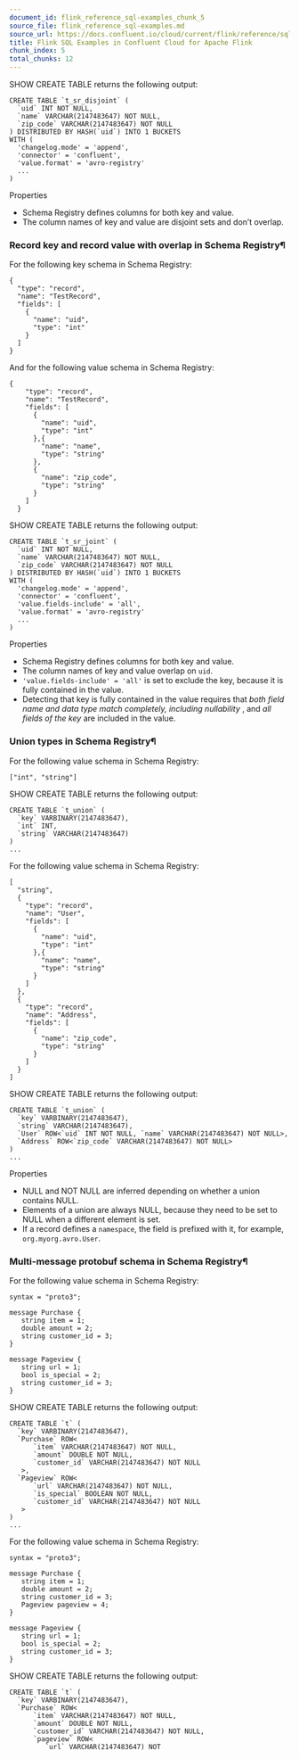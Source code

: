 ```yaml
---
document_id: flink_reference_sql-examples_chunk_5
source_file: flink_reference_sql-examples.md
source_url: https://docs.confluent.io/cloud/current/flink/reference/sql-examples.html
title: Flink SQL Examples in Confluent Cloud for Apache Flink
chunk_index: 5
total_chunks: 12
---
```


SHOW CREATE TABLE returns the following output:

    CREATE TABLE `t_sr_disjoint` (
      `uid` INT NOT NULL,
      `name` VARCHAR(2147483647) NOT NULL,
      `zip_code` VARCHAR(2147483647) NOT NULL
    ) DISTRIBUTED BY HASH(`uid`) INTO 1 BUCKETS
    WITH (
      'changelog.mode' = 'append',
      'connector' = 'confluent',
      'value.format' = 'avro-registry'
      ...
    )

Properties

* Schema Registry defines columns for both key and value.
* The column names of key and value are disjoint sets and don’t overlap.

### Record key and record value with overlap in Schema Registry¶

For the following key schema in Schema Registry:

    {
      "type": "record",
      "name": "TestRecord",
      "fields": [
        {
          "name": "uid",
          "type": "int"
        }
      ]
    }

And for the following value schema in Schema Registry:

    {
        "type": "record",
        "name": "TestRecord",
        "fields": [
          {
            "name": "uid",
            "type": "int"
          },{
            "name": "name",
            "type": "string"
          },
          {
            "name": "zip_code",
            "type": "string"
          }
        ]
      }

SHOW CREATE TABLE returns the following output:

    CREATE TABLE `t_sr_joint` (
      `uid` INT NOT NULL,
      `name` VARCHAR(2147483647) NOT NULL,
      `zip_code` VARCHAR(2147483647) NOT NULL
    ) DISTRIBUTED BY HASH(`uid`) INTO 1 BUCKETS
    WITH (
      'changelog.mode' = 'append',
      'connector' = 'confluent',
      'value.fields-include' = 'all',
      'value.format' = 'avro-registry'
      ...
    )

Properties

* Schema Registry defines columns for both key and value.
* The column names of key and value overlap on `uid`.
* `'value.fields-include' = 'all'` is set to exclude the key, because it is fully contained in the value.
* Detecting that key is fully contained in the value requires that _both field name and data type match completely, including nullability_ , and _all fields of the key_ are included in the value.

### Union types in Schema Registry¶

For the following value schema in Schema Registry:

    ["int", "string"]

SHOW CREATE TABLE returns the following output:

    CREATE TABLE `t_union` (
      `key` VARBINARY(2147483647),
      `int` INT,
      `string` VARCHAR(2147483647)
    )
    ...

For the following value schema in Schema Registry:

    [
      "string",
      {
        "type": "record",
        "name": "User",
        "fields": [
          {
            "name": "uid",
            "type": "int"
          },{
            "name": "name",
            "type": "string"
          }
        ]
      },
      {
        "type": "record",
        "name": "Address",
        "fields": [
          {
            "name": "zip_code",
            "type": "string"
          }
        ]
      }
    ]

SHOW CREATE TABLE returns the following output:

    CREATE TABLE `t_union` (
      `key` VARBINARY(2147483647),
      `string` VARCHAR(2147483647),
      `User` ROW<`uid` INT NOT NULL, `name` VARCHAR(2147483647) NOT NULL>,
      `Address` ROW<`zip_code` VARCHAR(2147483647) NOT NULL>
    )
    ...

Properties

* NULL and NOT NULL are inferred depending on whether a union contains NULL.
* Elements of a union are always NULL, because they need to be set to NULL when a different element is set.
* If a record defines a `namespace`, the field is prefixed with it, for example, `org.myorg.avro.User`.

### Multi-message protobuf schema in Schema Registry¶

For the following value schema in Schema Registry:

    syntax = "proto3";

    message Purchase {
       string item = 1;
       double amount = 2;
       string customer_id = 3;
    }

    message Pageview {
       string url = 1;
       bool is_special = 2;
       string customer_id = 3;
    }

SHOW CREATE TABLE returns the following output:

    CREATE TABLE `t` (
      `key` VARBINARY(2147483647),
      `Purchase` ROW<
          `item` VARCHAR(2147483647) NOT NULL,
          `amount` DOUBLE NOT NULL,
          `customer_id` VARCHAR(2147483647) NOT NULL
       >,
      `Pageview` ROW<
          `url` VARCHAR(2147483647) NOT NULL,
          `is_special` BOOLEAN NOT NULL,
          `customer_id` VARCHAR(2147483647) NOT NULL
       >
    )
    ...

For the following value schema in Schema Registry:

    syntax = "proto3";

    message Purchase {
       string item = 1;
       double amount = 2;
       string customer_id = 3;
       Pageview pageview = 4;
    }

    message Pageview {
       string url = 1;
       bool is_special = 2;
       string customer_id = 3;
    }

SHOW CREATE TABLE returns the following output:

    CREATE TABLE `t` (
      `key` VARBINARY(2147483647),
      `Purchase` ROW<
          `item` VARCHAR(2147483647) NOT NULL,
          `amount` DOUBLE NOT NULL,
          `customer_id` VARCHAR(2147483647) NOT NULL,
          `pageview` ROW<
             `url` VARCHAR(2147483647) NOT
